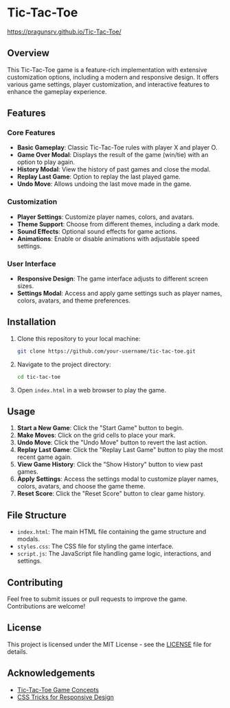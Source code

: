 # Tic-Tac-Toe

https://pragunsrv.github.io/Tic-Tac-Toe/

## Overview

This Tic-Tac-Toe game is a feature-rich implementation with extensive customization options, including a modern and responsive design. It offers various game settings, player customization, and interactive features to enhance the gameplay experience.

## Features

### Core Features
- **Basic Gameplay**: Classic Tic-Tac-Toe rules with player X and player O.
- **Game Over Modal**: Displays the result of the game (win/tie) with an option to play again.
- **History Modal**: View the history of past games and close the modal.
- **Replay Last Game**: Option to replay the last played game.
- **Undo Move**: Allows undoing the last move made in the game.

### Customization
- **Player Settings**: Customize player names, colors, and avatars.
- **Theme Support**: Choose from different themes, including a dark mode.
- **Sound Effects**: Optional sound effects for game actions.
- **Animations**: Enable or disable animations with adjustable speed settings.

### User Interface
- **Responsive Design**: The game interface adjusts to different screen sizes.
- **Settings Modal**: Access and apply game settings such as player names, colors, avatars, and theme preferences.

## Installation

1. Clone this repository to your local machine:
    ```bash
    git clone https://github.com/your-username/tic-tac-toe.git
    ```
2. Navigate to the project directory:
    ```bash
    cd tic-tac-toe
    ```
3. Open `index.html` in a web browser to play the game.

## Usage

1. **Start a New Game**: Click the "Start Game" button to begin.
2. **Make Moves**: Click on the grid cells to place your mark.
3. **Undo Move**: Click the "Undo Move" button to revert the last action.
4. **Replay Last Game**: Click the "Replay Last Game" button to play the most recent game again.
5. **View Game History**: Click the "Show History" button to view past games.
6. **Apply Settings**: Access the settings modal to customize player names, colors, avatars, and choose the game theme.
7. **Reset Score**: Click the "Reset Score" button to clear game history.

## File Structure

- `index.html`: The main HTML file containing the game structure and modals.
- `styles.css`: The CSS file for styling the game interface.
- `script.js`: The JavaScript file handling game logic, interactions, and settings.

## Contributing

Feel free to submit issues or pull requests to improve the game. Contributions are welcome!

## License

This project is licensed under the MIT License - see the [LICENSE](LICENSE) file for details.

## Acknowledgements

- [Tic-Tac-Toe Game Concepts](https://en.wikipedia.org/wiki/Tic-tac-toe)
- [CSS Tricks for Responsive Design](https://css-tricks.com/snippets/css/media-queries-for-standard-devices/)
